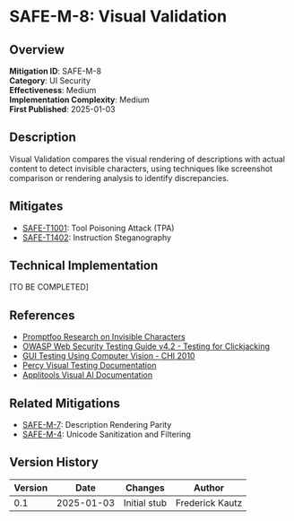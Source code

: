 # SAFE-M-8: Visual Validation

## Overview
**Mitigation ID**: SAFE-M-8  
**Category**: UI Security  
**Effectiveness**: Medium  
**Implementation Complexity**: Medium  
**First Published**: 2025-01-03

## Description
Visual Validation compares the visual rendering of descriptions with actual content to detect invisible characters, using techniques like screenshot comparison or rendering analysis to identify discrepancies.

## Mitigates
- [SAFE-T1001](../../techniques/SAFE-T1001/README.md): Tool Poisoning Attack (TPA)
- [SAFE-T1402](../../techniques/SAFE-T1402/README.md): Instruction Steganography

## Technical Implementation
[TO BE COMPLETED]

## References
- [Promptfoo Research on Invisible Characters](https://www.promptfoo.dev/blog/invisible-unicode-threats/)
- [OWASP Web Security Testing Guide v4.2 - Testing for Clickjacking](https://owasp.org/www-project-web-security-testing-guide/latest/4-Web_Application_Security_Testing/11-Client-side_Testing/09-Testing_for_Clickjacking)
- [GUI Testing Using Computer Vision - CHI 2010](https://dl.acm.org/doi/10.1145/1753326.1753555)
- [Percy Visual Testing Documentation](https://www.browserstack.com/docs/percy)
- [Applitools Visual AI Documentation](https://applitools.com/docs/)

## Related Mitigations
- [SAFE-M-7](../SAFE-M-7/README.md): Description Rendering Parity
- [SAFE-M-4](../SAFE-M-4/README.md): Unicode Sanitization and Filtering

## Version History
| Version | Date | Changes | Author |
|---------|------|---------|--------|
| 0.1 | 2025-01-03 | Initial stub | Frederick Kautz |